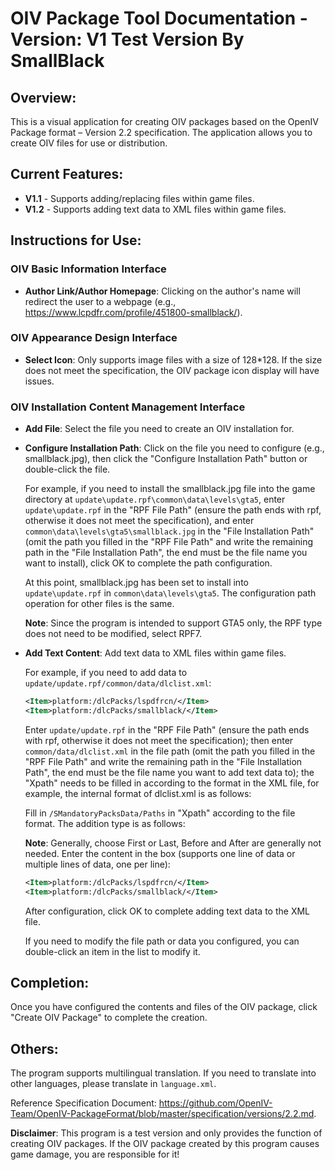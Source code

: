 # OIV Package Tool Documentation - Version: V1 Test Version By SmallBlack

## Overview:
This is a visual application for creating OIV packages based on the OpenIV Package format – Version 2.2 specification. The application allows you to create OIV files for use or distribution.

## Current Features:
- **V1.1** - Supports adding/replacing files within game files.
- **V1.2** - Supports adding text data to XML files within game files.

## Instructions for Use:

### OIV Basic Information Interface
- **Author Link/Author Homepage**: Clicking on the author's name will redirect the user to a webpage (e.g., https://www.lcpdfr.com/profile/451800-smallblack/).

### OIV Appearance Design Interface
- **Select Icon**: Only supports image files with a size of 128*128. If the size does not meet the specification, the OIV package icon display will have issues.

### OIV Installation Content Management Interface
- **Add File**: Select the file you need to create an OIV installation for.
- **Configure Installation Path**: Click on the file you need to configure (e.g., smallblack.jpg), then click the "Configure Installation Path" button or double-click the file.

  For example, if you need to install the smallblack.jpg file into the game directory at `update\update.rpf\common\data\levels\gta5`, enter `update\update.rpf` in the "RPF File Path" (ensure the path ends with rpf, otherwise it does not meet the specification), and enter `common\data\levels\gta5\smallblack.jpg` in the "File Installation Path" (omit the path you filled in the "RPF File Path" and write the remaining path in the "File Installation Path", the end must be the file name you want to install), click OK to complete the path configuration.

  At this point, smallblack.jpg has been set to install into `update\update.rpf` in `common\data\levels\gta5`. The configuration path operation for other files is the same.

  **Note**: Since the program is intended to support GTA5 only, the RPF type does not need to be modified, select RPF7.

- **Add Text Content**: Add text data to XML files within game files.
  
  For example, if you need to add data to `update/update.rpf/common/data/dlclist.xml`:
  ```xml
  <Item>platform:/dlcPacks/lspdfrcn/</Item>
  <Item>platform:/dlcPacks/smallblack/</Item>
  ```
  Enter `update/update.rpf` in the "RPF File Path" (ensure the path ends with rpf, otherwise it does not meet the specification); then enter `common/data/dlclist.xml` in the file path (omit the path you filled in the "RPF File Path" and write the remaining path in the "File Installation Path", the end must be the file name you want to add text data to); the "Xpath" needs to be filled in according to the format in the XML file, for example, the internal format of dlclist.xml is as follows:

  Fill in `/SMandatoryPacksData/Paths` in "Xpath" according to the file format. The addition type is as follows:

  **Note**: Generally, choose First or Last, Before and After are generally not needed. Enter the content in the box (supports one line of data or multiple lines of data, one per line):
  ```xml
  <Item>platform:/dlcPacks/lspdfrcn/</Item>
  <Item>platform:/dlcPacks/smallblack/</Item>
  ```
  After configuration, click OK to complete adding text data to the XML file.

  If you need to modify the file path or data you configured, you can double-click an item in the list to modify it.

## Completion:
Once you have configured the contents and files of the OIV package, click "Create OIV Package" to complete the creation.

## Others:
The program supports multilingual translation. If you need to translate into other languages, please translate in `language.xml`.

Reference Specification Document: https://github.com/OpenIV-Team/OpenIV-PackageFormat/blob/master/specification/versions/2.2.md.

**Disclaimer**: This program is a test version and only provides the function of creating OIV packages. If the OIV package created by this program causes game damage, you are responsible for it! 